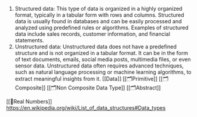 1. Structured data: This type of data is organized in a highly organized format, typically in a tabular form with rows and columns. Structured data is usually found in databases and can be easily processed and analyzed using predefined rules or algorithms. Examples of structured data include sales records, customer information, and financial statements.
2. Unstructured data: Unstructured data does not have a predefined structure and is not organized in a tabular format. It can be in the form of text documents, emails, social media posts, multimedia files, or even sensor data. Unstructured data often requires advanced techniques, such as natural language processing or machine learning algorithms, to extract meaningful insights from it.
[[Data]]
[[🗂Primitive]]
[[🗂Composite]]
[[🗂Non Composite Data Type]]
[[🗂Abstract]]


[[🔣Real Numbers]]
https://en.wikipedia.org/wiki/List_of_data_structures#Data_types